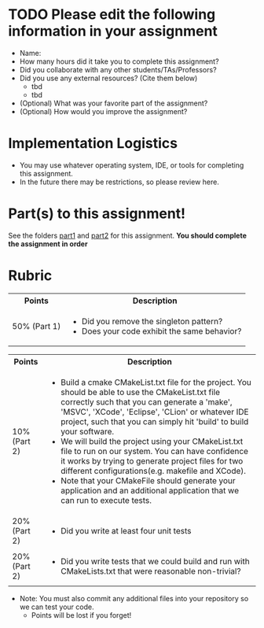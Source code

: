 # TODO Please edit the following information in your assignment

- Name:
- How many hours did it take you to complete this assignment?
- Did you collaborate with any other students/TAs/Professors?
- Did you use any external resources? (Cite them below)
  - tbd
  - tbd
- (Optional) What was your favorite part of the assignment?
- (Optional) How would you improve the assignment?

# Implementation Logistics

- You may use whatever operating system, IDE, or tools for completing this assignment.
- In the future there may be restrictions, so please review here.

# Part(s) to this assignment!

See the folders [part1](./part1) and [part2](./part2) for this assignment. **You should complete the assignment in order**

# Rubric
 

  <table>
  <tbody>
    <tr>
      <th>Points</th>
      <th align="center">Description</th>
    </tr>
	<tr>
         <td>50% (Part 1)</td>
		<td align="left"><ul><li>Did you remove the singleton pattern?</li><li>Does your code exhibit the same behavior? <!--Meaning, a paint program that draws when you left click runs in a window and executes in an infinite loop until you press escape.--> </li></ul></td>
        </tr>
  </tbody>
</table>

  <table>
  <tbody>
    <tr>
      <th>Points</th>
      <th align="center">Description</th>
    </tr>
      <td>10% (Part 2)</td>
	    <td align="left"><ul><li>Build a cmake CMakeList.txt file for the project. You should be able to use the CMakeList.txt file correctly such that you can generate a 'make', 'MSVC', 'XCode', 'Eclipse', 'CLion' or whatever IDE project, such that you can simply hit 'build' to build your software.</li><li>We will build the project using your CMakeList.txt file to run on our system. You can have confidence it works by trying to generate project files for two different configurations(e.g. makefile and XCode).</li><li>Note that your CMakeFile should generate your application and an additional application that we can run to execute tests.</li></ul></td>
    </tr>
<td>20% (Part 2)</td>
	    <td align="left"><ul><li>Did you write at least four unit tests</li></ul></td>
    </tr>
<tr>
      <td>20% (Part 2)</td>
	    <td align="left"><ul><li>Did you write tests that we could build and run with CMakeLists.txt that were reasonable non-trivial?</li></ul></td>
    </tr>    
  </tbody>
</table>



* Note: You must also commit any additional files into your repository so we can test your code.
  * Points will be lost if you forget!
